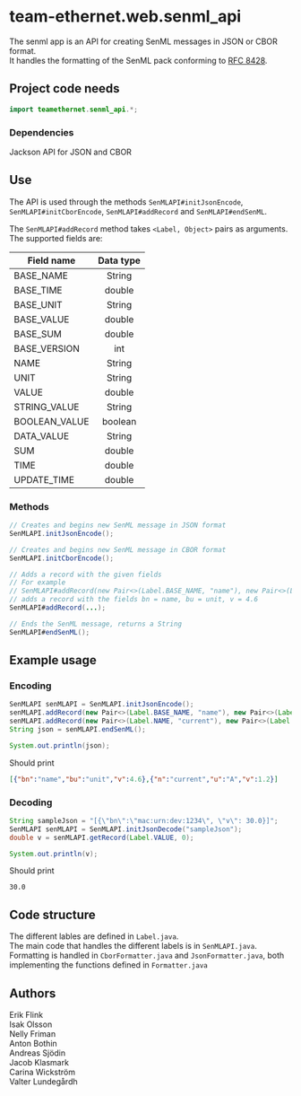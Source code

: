 # team-ethernet.web.senml_api
The senml app is an API for creating SenML messages in JSON or CBOR format.  
It handles the formatting of the SenML pack conforming to [RFC 8428](https://tools.ietf.org/html/rfc8428).

## Project code needs

```java
import teamethernet.senml_api.*;
``` 
### Dependencies
Jackson API for JSON and CBOR

## Use

The API is used through the methods `SenMLAPI#initJsonEncode`, `SenMLAPI#initCborEncode`, `SenMLAPI#addRecord` and `SenMLAPI#endSenML`.

The `SenMLAPI#addRecord` method takes `<Label, Object>` pairs as arguments. The supported fields are:

| Field name    | Data type |
| ------------- |:---------:|
| BASE_NAME     | String    |
| BASE_TIME     | double    |
| BASE_UNIT     | String    |
| BASE_VALUE    | double    |
| BASE_SUM      | double    |
| BASE_VERSION  | int       |
| NAME          | String    |
| UNIT          | String    |
| VALUE         | double    |
| STRING_VALUE  | String    |
| BOOLEAN_VALUE | boolean   |
| DATA_VALUE    | String    |
| SUM           | double    |
| TIME          | double    |
| UPDATE_TIME   | double    |

### Methods
```java
// Creates and begins new SenML message in JSON format
SenMLAPI.initJsonEncode();
```
```java
// Creates and begins new SenML message in CBOR format
SenMLAPI.initCborEncode();
```
```java
// Adds a record with the given fields
// For example 
// SenMLAPI#addRecord(new Pair<>(Label.BASE_NAME, "name"), new Pair<>(Label.BASE_UNIT, "unit"), new Pair<>(Label.VALUE, 4.6))
// adds a record with the fields bn = name, bu = unit, v = 4.6
SenMLAPI#addRecord(...);
```
```java
// Ends the SenML message, returns a String
SenMLAPI#endSenML();
```

## Example usage

### Encoding
```java
SenMLAPI senMLAPI = SenMLAPI.initJsonEncode();
senMLAPI.addRecord(new Pair<>(Label.BASE_NAME, "name"), new Pair<>(Label.BASE_UNIT, "unit"), new Pair<>(Label.VALUE, 4.6));
senMLAPI.addRecord(new Pair<>(Label.NAME, "current"), new Pair<>(Label.UNIT, "A"), new Pair<>(Label.VALUE, 1.2));
String json = senMLAPI.endSenML();

System.out.println(json);
```
Should print
```json
[{"bn":"name","bu":"unit","v":4.6},{"n":"current","u":"A","v":1.2}]
```

### Decoding
```java
String sampleJson = "[{\"bn\":\"mac:urn:dev:1234\", \"v\": 30.0}]";
SenMLAPI senMLAPI = SenMLAPI.initJsonDecode("sampleJson");
double v = senMLAPI.getRecord(Label.VALUE, 0);

System.out.println(v);
```
Should print
```
30.0
```

## Code structure
The different lables are defined in `Label.java`.  
The main code that handles the different labels is in `SenMLAPI.java`.  
Formatting is handled in `CborFormatter.java` and `JsonFormatter.java`, both implementing the functions defined in `Formatter.java`  

## Authors
Erik Flink   \
Isak Olsson \
Nelly Friman \
Anton Bothin   \
Andreas Sjödin \
Jacob Klasmark  \
Carina Wickström \
Valter Lundegårdh 
